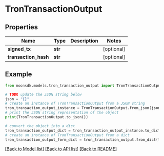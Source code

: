 # TronTransactionOutput

## Properties

| Name                  | Type    | Description | Notes       |
| --------------------- | ------- | ----------- | ----------- |
| **signed\_tx**        | **str** |             | \[optional] |
| **transaction\_hash** | **str** |             | \[optional] |

## Example

```python
from moonsdk.models.tron_transaction_output import TronTransactionOutput

# TODO update the JSON string below
json = "{}"
# create an instance of TronTransactionOutput from a JSON string
tron_transaction_output_instance = TronTransactionOutput.from_json(json)
# print the JSON string representation of the object
print(TronTransactionOutput.to_json())

# convert the object into a dict
tron_transaction_output_dict = tron_transaction_output_instance.to_dict()
# create an instance of TronTransactionOutput from a dict
tron_transaction_output_form_dict = tron_transaction_output.from_dict(tron_transaction_output_dict)
```

[\[Back to Model list\]](./#documentation-for-models) [\[Back to API list\]](./#documentation-for-api-endpoints) [\[Back to README\]](./)
